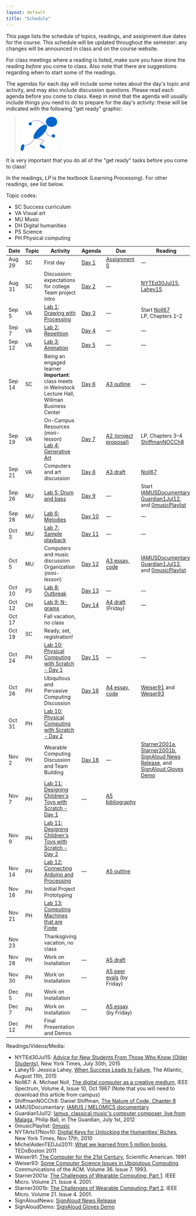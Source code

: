 ```yaml
---
layout: default
title: "Schedule"
---
```


This page lists the schedule of topics, readings, and assignment due dates for the course.  This schedule will be updated throughout the semester: any changes will be announced in class and on the course website.

For class meetings where a reading is listed, make sure you have done the reading *before* you come to class.  Also note that there are suggestions regarding when to start some of the readings.

The agendas for each day will include some notes about the day's topic and activity, and may also include discussion questions.  Please read each agenda before you come to class.  Keep in mind that the agenda will usually include things you need to do to prepare for the day's activity: these will be indicated with the following "get ready" graphic:

> <img src="agenda/img/getready.png" alt="Get ready!">

It is very important that you do all of the "get ready" tasks before you come to class!

In the readings, *LP* is the textbook (Learning Processing).  For other readings, see list below.

Topic codes:

* <span class="topic-sc">SC</span> Success curriculum
* <span class="topic-art">VA</span> Visual art
* <span class="topic-mus">MU</span> Music
* <span class="topic-hum">DH</span> Digital humanities
* <span class="topic-sci">PS</span> Science
* <span class="topic-phy">PH</span> Physical computing

Date | Topic | Activity | Agenda | Due | Reading
---- | ----- | ---------| ------ | --- | -------
Aug 29 | <span class="topic-sc">SC</span> | First day | [Day 1](agenda/day01.html) | [Assignment 0](assign/assign00.html) | &mdash;
Aug 31 | <span class="topic-sc">SC</span> | Discussion: expectations for college<br>Team project intro | [Day 2](agenda/day02.html) | &mdash; | [NYTEd30Jul15](http://www.nytimes.com/2015/08/02/education/edlife/advice-for-new-students-from-those-who-know-old-students.html), [Lahey15](http://www.theatlantic.com/education/archive/2015/08/when-success-leads-to-failure/400925/) 
Sep 5 | <span class="topic-art">VA</span> | [Lab 1: Drawing with Processing](labs/lab01.html) | [Day 3](agenda/day03.html) | &mdash; | Start [Noll67](http://ieeexplore.ieee.org/xpl/articleDetails.jsp?arnumber=5217127)<br>LP, Chapters 1&ndash;2
Sep 7 | <span class="topic-art">VA</span> | [Lab 2: Repetition](labs/lab02.html) | [Day 4](agenda/day04.html) | &mdash; | &mdash;
Sep 12 | <span class="topic-art">VA</span> | [Lab 3: Animation](labs/lab03.html) | [Day 5](agenda/day05.html) | &mdash; | &mdash;
Sep 14 | <span class="topic-sc">SC</span> | Being an engaged learner<br><b>Important</b>: class meets in Weinstock Lecture Hall, Willman Business Center | [Day 6](agenda/day06.html) | [A3 outline](assign/assign03.html) | &mdash;
Sep 19 | <span class="topic-art">VA</span> | On-Campus Resources (mini-lesson)<br>[Lab 4: Generative Art](labs/lab04.html) | [Day 7](agenda/day07.html) | [A2 (project proposal)](assign/assign02.html) | LP, Chapters 3&ndash;4<br>[ShiffmanNOCCh8](http://natureofcode.com/book/chapter-8-fractals/)
Sep 21 | <span class="topic-art">VA</span> | Computers and art discussion | [Day 8](agenda/day08.html) | [A3 draft](assign/assign03.html) | [Noll67](http://ieeexplore.ieee.org/xpl/articleDetails.jsp?arnumber=5217127)
Sep 26 | <span class="topic-mus">MU</span> | [Lab 5: Drum and bass](labs/lab05.html) | [Day 9](agenda/day09.html) | &mdash; | Start [IAMUSDocumentary](https://www.youtube.com/watch?v=ETGDbWvWCbM), [Guardian1Jul12](http://www.theguardian.com/music/2012/jul/01/iamus-computer-composes-classical-music), and [0musicPlaylist](https://www.youtube.com/watch?v=SxvV5zn7e9s)
Sep 28 | <span class="topic-mus">MU</span> | [Lab 6: Melodies](labs/lab06.html) | [Day 10](agenda/day10.html) | &mdash; | &mdash;
Oct 3 | <span class="topic-mus">MU</span> | [Lab 7: Sample playback](labs/lab07.html) | [Day 11](agenda/day11.html) | &mdash; | &mdash;
Oct 5 | <span class="topic-mus">MU</span> | Computers and music discussion<br>Organization (mini-lesson) | [Day 12](agenda/day12.html) | [A3 essay, code](assign/assign03.html) | [IAMUSDocumentary](https://www.youtube.com/watch?v=ETGDbWvWCbM), [Guardian1Jul12](http://www.theguardian.com/music/2012/jul/01/iamus-computer-composes-classical-music), and [0musicPlaylist](https://www.youtube.com/playlist?list=PLwUOBZdCYUCMjW1DKCQxqVJp3xmoh42e2)
Oct 10 | <span class="topic-sci">PS</span> | [Lab 8: Outbreak](labs/lab08.html) | [Day 13](agenda/day13.html) | &mdash; | &mdash;
Oct 12 | <span class="topic-hum">DH</span> |  [Lab 9: N-grams](labs/lab09.html) | [Day 14](agenda/day14.html) | [A4 draft](assign/assign04.html) (Friday) | &mdash;
Oct 17 | | Fall vacation, no class
Oct 19 | <span class="topic-sc">SC</span> | Ready, set, registration! |
Oct 24 | <span class="topic-phy">PH</span> | [Lab 10: Physical Computing with Scratch - Day 1](labs/lab10.html) |[Day 15](agenda/day15.html)| &mdash;|  &mdash;
Oct 26 | <span class="topic-phy">PH</span> | Ubiquitous and Pervasive Computing Discussion |[Day 16](agenda/day16.html)| [A4 essay, code](assign/assign04.html) |[Weiser91](http://www.lri.fr/~mbl/Stanford/CS477/papers/Weiser-SciAm.pdf) and [Weiser93](http://www.cs.princeton.edu/courses/archive/spring99/cs598c/papers/p75-weiser.pdf)
Oct 31 | <span class="topic-phy">PH</span> | [Lab 10: Physical Computing with Scratch - Day 2](labs/lab10.html) |
Nov 2 | <span class="topic-phy">PH</span> | Wearable Computing Discussion and Team Building | [Day 18](agenda/day18.html) | &mdash; | [Starner2001a](http://ieeexplore.ieee.org/document/946681/),  [Starner2001b](http://ieeexplore.ieee.org/document/946683/), [SignAloud News Release](http://www.washington.edu/news/2016/04/12/uw-undergraduate-team-wins-10000-lemelson-mit-student-prize-for-gloves-that-translate-sign-language/), and [SignAloud Gloves Demo](https://www.youtube.com/watch?v=l01sdzJHCCM)
Nov 7 | <span class="topic-phy">PH</span> | [Lab 11: Designing Children's Toys with Scratch - Day 1](labs/lab11.html) | &mdash; | [A5 bibliography](assign/assign05.html)
Nov 9 | <span class="topic-phy">PH</span> | [Lab 11: Designing Children's Toys with Scratch - Day 2](labs/lab11.html) |
Nov 14 | <span class="topic-phy">PH</span> | [Lab 12: Connecting Arduino and Processing](labs/lab12.html) | &mdash; | [A5 outline](assign/assign05.html)
Nov 16 | <span class="topic-phy">PH</span> | Initial Project Prototyping |
Nov 21 |  <span class="topic-phy">PH</span> | [Lab 13: Computing Machines that are Finite](labs/lab13.html) | 
Nov 23 | | Thanksgiving vacation, no class
Nov 28 |  <span class="topic-phy">PH</span> | Work on Installation | &mdash; | [A5 draft](assign/assign05.html)
Nov 30 | <span class="topic-phy">PH</span> | Work on Installation | &mdash; | [A5 peer evals](assign/assign05.html) (by Friday)
Dec 5 | <span class="topic-phy">PH</span> | Work on Installation |
Dec 7 | <span class="topic-phy">PH</span> | Work on Installation | &mdash; | [A5 essay](assign/assign05.html) (by Friday)
Dec 12 | <span class="topic-phy">PH</span> | Final Presentation and Demos

Readings/Videos/Media:

* NYTEd30Jul15: [Advice for New Students From Those Who Know (Older Students)](http://www.nytimes.com/2015/08/02/education/edlife/advice-for-new-students-from-those-who-know-old-students.html), New York Times, July 30th, 2015
* Lahey15: Jessica Lahey, [When Success Leads to Failure](http://www.theatlantic.com/education/archive/2015/08/when-success-leads-to-failure/400925/), The Atlantic, August 11th, 2015
* Noll67: A. Michael Noll, [The digital computer as a creative medium](http://ieeexplore.ieee.org/xpl/articleDetails.jsp?arnumber=5217127), IEEE Spectrum, Volume 4, Issue 10, Oct 1967 (Note that you will need to download this article from campus)
* ShiffmanNOCCh8: Daniel Shiffman, [The Nature of Code, Chapter 8](http://natureofcode.com/book/chapter-8-fractals/)
* IAMUSDocumentary: [IAMUS / MELOMICS documentary](https://www.youtube.com/watch?v=ETGDbWvWCbM)
* Guardian1Jul12: [Iamus, classical music's computer composer, live from Malaga](http://www.theguardian.com/music/2012/jul/01/iamus-computer-composes-classical-music), Philip Ball, in The Guardian, July 1st, 2012
* 0musicPlaylist: [0music](https://www.youtube.com/playlist?list=PLwUOBZdCYUCMjW1DKCQxqVJp3xmoh42e2)
* NYTArts17Nov10: [Digital Keys for Unlocking the Humanities’ Riches](http://www.nytimes.com/2010/11/17/arts/17digital.html), New York Times, Nov 17th, 2010
* MichelAidenTEDJul2011: [What we learned from 5 million books](https://www.ted.com/talks/what_we_learned_from_5_million_books?language=en#t-512521), TEDxBoston 2011
* Weiser91: [The Computer for the 21st Century](http://www.lri.fr/~mbl/Stanford/CS477/papers/Weiser-SciAm.pdf), Scientific American. 1991
* Weiser93: [Some Computer Science Issues in Ubiqiutous Computing](http://www.cs.princeton.edu/courses/archive/spring99/cs598c/papers/p75-weiser.pdf). Communications of the ACM. Volume 36. Issue 7. 1993.
* Starner2001a: [The Challenges of Wearable Computing: Part 1](http://ieeexplore.ieee.org/document/946681/). IEEE Micro. Volume 21. Issue 4. 2001.
* Starner2001b: [The Challenges of Wearable Computing: Part 2](http://ieeexplore.ieee.org/document/946683/). IEEE Micro. Volume 21. Issue 4. 2001.
* SignAloudNews: [SignAloud News Release](http://www.washington.edu/news/2016/04/12/uw-undergraduate-team-wins-10000-lemelson-mit-student-prize-for-gloves-that-translate-sign-language/)
* SignAloudDemo: [SignAloud Gloves Demo](https://www.youtube.com/watch?v=l01sdzJHCCM)
<!-- vim:set wrap: ­-->
<!-- vim:set linebreak: -->
<!-- vim:set nolist: -->
